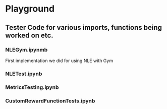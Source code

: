 # Playground

## Tester Code for various imports, functions being worked on etc. 

### NLEGym.ipynmb

First implementation we did for using NLE with Gym

### NLETest.ipynb  

### MetricsTesting.ipynb

### CustomRewardFunctionTests.ipynb